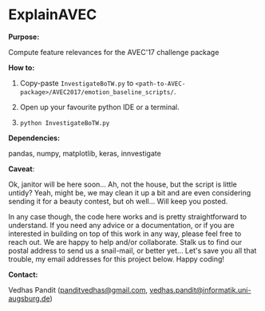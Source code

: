 # ExplainAVEC

**Purpose:** 

Compute feature relevances for the AVEC'17 challenge package

**How to:** 

1. Copy-paste `InvestigateBoTW.py` to `<path-to-AVEC-package>/AVEC2017/emotion_baseline_scripts/`.

2. Open up your favourite python IDE or a terminal. 

3. `python InvestigateBoTW.py`

**Dependencies:** 

pandas, numpy, matplotlib, keras, innvestigate

**Caveat**: 

Ok, janitor will be here soon... Ah, not the house, but the script is little untidy? Yeah, might be, we may clean it up a bit and are even considering sending it for a beauty contest, but oh well... Will keep you posted.

In any case though, the code here works and is pretty straightforward to understand. If you need any advice or a documentation, or if you are interested in building on top of this work in any way, please feel free to reach out. We are happy to help and/or collaborate. Stalk us to find our postal address to send us a snail-mail, or better yet... Let's save you all that trouble, my email addresses for this project below. Happy coding!

**Contact:** 

Vedhas Pandit (panditvedhas@gmail.com, vedhas.pandit@informatik.uni-augsburg.de)
